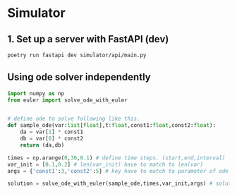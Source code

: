 # Simulator

## 1. Set up a server with FastAPI (dev)

```zsh
poetry run fastapi dev simulator/api/main.py
```

## Using ode solver independently

```python
import numpy as np
from euler import solve_ode_with_euler


# define ode to solve following like this.
def sample_ode(var:list[float],t:float,const1:float,const2:float):
	da = var[1] * const1
	db = var[0] * const2
	return (da,db)

times = np.arange(0,30,0.1) # define time steps. (start,end,interval)
var_init = [0.1,0.2] # len(var_init) have to match to len(var)
args = {'const1':3,'const2':5} # key have to match to parameter of ode function 

solution = solve_ode_with_euler(sample_ode,times,var_init,args) # solution.shape = [len(var),len(times)]

```

